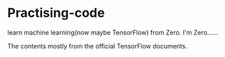 # Practising-code
learn machine learning(now maybe TensorFlow) from Zero.
I'm Zero......

The contents mostly from the official TensorFlow documents.

